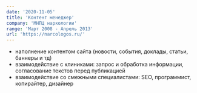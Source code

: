 ```yaml
---
date: '2020-11-05'
title: 'Контент менеджер'
company: 'МНПЦ наркологии'
range: 'Март 2008 - Апрель 2013'
url: 'https://narcologos.ru/'
---
```


- наполнение контентом сайта (новости, события, доклады, статьи, баннеры и тд)
- взаимодействие с клиниками: запрос и обработка информации, согласование текстов перед публикацией
- взаимодействие со смежными специалистами: SEO, программист, копирайтер, дизайнер